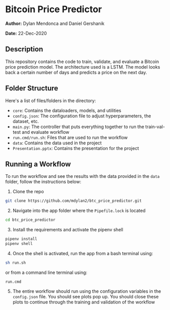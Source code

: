 # Bitcoin Price Predictor
**Author:** Dylan Mendonca and Daniel Gershanik

**Date:** 22-Dec-2020

## Description

This repository contains the code to train, validate, and evaluate a Bitcoin price prediction model. The architecture used is a LSTM. The model looks back a certain number of days and predicts a price on the next day. 

## Folder Structure
Here's a list of files/folders in the directory:
- `core`: Contains the dataloaders, models, and utilities
- `config.json`: The configuration file to adjust hyperparameters, the dataset, etc.
- `main.py`: The controller that puts everything together to run the train-val-test and evaluate workflow
- `run.cmd/run.sh`: Files that are used to run the workflow
- `data`: Contains the data used in the project
- `Presentation.pptx`: Contains the presentation for the project

## Running a Workflow
To run the workflow and see the results with the data provided in the `data` folder, follow the instructions below:
1) Clone the repo

```bash
git clone https://github.com/mdylan2/btc_price_predictor.git
```
2) Navigate into the app folder where the `Pipefile.lock` is located

```bash
cd btc_price_predictor
```

3) Install the requirements and activate the pipenv shell

```bash
pipenv install
pipenv shell
```
4) Once the shell is activated, run the app from a bash terminal using:
```bash
sh run.sh
```
or from a command line terminal using:
```
run.cmd
```
5) The entire workflow should run using the configuration variables in the `config.json` file. You should see plots pop up. You should close these plots to continue through the training and validation of the workflow
